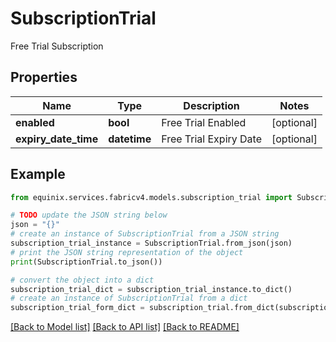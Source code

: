# SubscriptionTrial

Free Trial Subscription

## Properties

Name | Type | Description | Notes
------------ | ------------- | ------------- | -------------
**enabled** | **bool** | Free Trial Enabled | [optional] 
**expiry_date_time** | **datetime** | Free Trial Expiry Date | [optional] 

## Example

```python
from equinix.services.fabricv4.models.subscription_trial import SubscriptionTrial

# TODO update the JSON string below
json = "{}"
# create an instance of SubscriptionTrial from a JSON string
subscription_trial_instance = SubscriptionTrial.from_json(json)
# print the JSON string representation of the object
print(SubscriptionTrial.to_json())

# convert the object into a dict
subscription_trial_dict = subscription_trial_instance.to_dict()
# create an instance of SubscriptionTrial from a dict
subscription_trial_form_dict = subscription_trial.from_dict(subscription_trial_dict)
```
[[Back to Model list]](../README.md#documentation-for-models) [[Back to API list]](../README.md#documentation-for-api-endpoints) [[Back to README]](../README.md)



